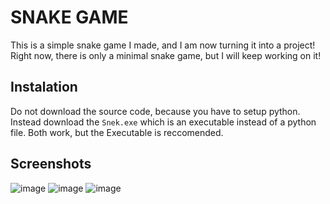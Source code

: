 # SNAKE GAME

This is a simple snake game I made, and I am now turning it into a project! Right now, there is only a minimal snake game, but I will keep working on it!

## Instalation
Do not download the source code, because you have to setup python. Instead download the `Snek.exe` which is an executable instead of a python file. Both work, but the Executable is reccomended.

## Screenshots
![image](https://user-images.githubusercontent.com/98992380/224581712-c4278d62-d2c7-4490-812b-883b63882bf3.png)
![image](https://user-images.githubusercontent.com/98992380/224581753-cf013f4b-aa1e-40d9-a5e7-6179240dea7b.png)
![image](https://user-images.githubusercontent.com/98992380/224581811-14fba849-22d3-4e48-9c4f-bfbd234b44ef.png)
